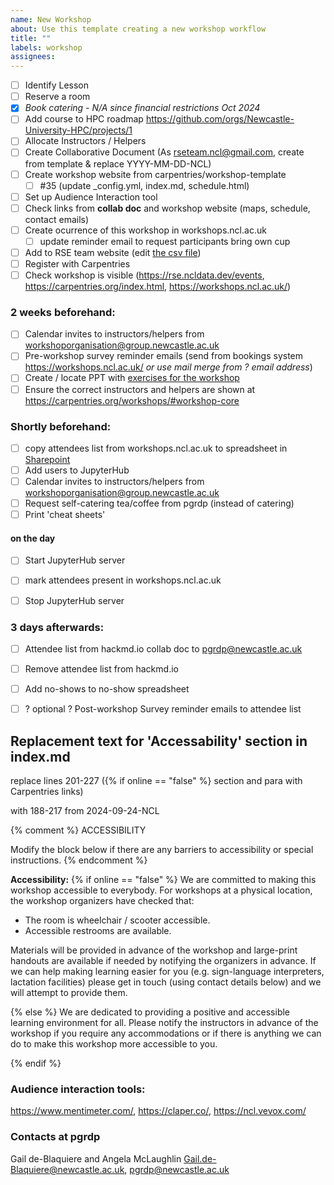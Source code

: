 ```yaml
---
name: New Workshop
about: Use this template creating a new workshop workflow
title: ""
labels: workshop
assignees: 
---
```


- [ ] Identify Lesson
- [ ] Reserve a room
- [x] _Book catering - N/A since financial restrictions Oct 2024_
- [ ] Add course to HPC roadmap https://github.com/orgs/Newcastle-University-HPC/projects/1
- [ ] Allocate Instructors / Helpers
- [ ] Create Collaborative Document (As rseteam.ncl@gmail.com, create from template & replace YYYY-MM-DD-NCL)
- [ ] Create workshop website from carpentries/workshop-template
    - [ ] #35 (update _config.yml, index.md, schedule.html)
- [ ] Set up Audience Interaction tool 
- [ ] Check links from **collab doc** and workshop website (maps, schedule, contact emails)
- [ ] Create ocurrence of this workshop in workshops.ncl.ac.uk
  - [ ] update reminder email to request participants bring own cup
- [ ] Add to RSE team website (edit [the csv file](https://github.com/NewcastleRSE/rse-team-website/blob/main/_data/events.csv))
- [ ] Register with Carpentries
- [ ] Check workshop is visible (https://rse.ncldata.dev/events, https://carpentries.org/index.html, https://workshops.ncl.ac.uk/)

### 2 weeks beforehand:
- [ ] Calendar invites to instructors/helpers from workshoporganisation@group.newcastle.ac.uk
- [ ] Pre-workshop survey reminder emails (send from bookings system https://workshops.ncl.ac.uk/ _or use mail merge from ? email address_)
- [ ] Create / locate PPT with [exercises for the workshop](https://newcastle.sharepoint.com/sites/workshoporganisation/Shared%20Documents/Forms/AllItems.aspx?id=%2Fsites%2Fworkshoporganisation%2FShared%20Documents%2FWorkshop%20Admin%2FExercisesLessons)
- [ ] Ensure the correct instructors and helpers are shown at https://carpentries.org/workshops/#workshop-core
### Shortly beforehand:
- [ ] copy attendees list from workshops.ncl.ac.uk to spreadsheet in [Sharepoint]( https://newcastle.sharepoint.com/:f:/r/sites/workshoporganisation/Shared%20Documents/Workshop%20Admin/Room%20Bookings%20and%20Attendance?csf=1&web=1&e=bOyGg2)
- [ ] Add users to JupyterHub
- [ ] Calendar invites to instructors/helpers from workshoporganisation@group.newcastle.ac.uk
- [ ] Request self-catering tea/coffee from pgrdp (instead of catering)
- [ ] Print 'cheat sheets'
#### on the day
- [ ] Start JupyterHub server
- [ ] mark attendees present in workshops.ncl.ac.uk
- [ ] Stop JupyterHub server


### 3 days afterwards:
- [ ] Attendee list from hackmd.io collab doc to pgrdp@newcastle.ac.uk
- [ ] Remove attendee list from hackmd.io
- [ ] Add no-shows to no-show spreadsheet
- [ ] ? optional ? Post-workshop Survey reminder emails to attendee list
  
  
  
  



## Replacement text for 'Accessability' section in index.md
replace lines 201-227 ({% if online == "false" %} section and para with Carpentries links)

with 188-217 from 2024-09-24-NCL

{% comment %}
ACCESSIBILITY

Modify the block below if there are any barriers to accessibility or
special instructions.
{% endcomment %}
<p id="accessibility">
  <strong>Accessibility:</strong>
{% if online == "false" %}
  We are committed to making this workshop
  accessible to everybody.  For workshops at a physical location, the workshop organizers have checked that:
</p>
<ul>
  <li>The room is wheelchair / scooter accessible.</li>
  <li>Accessible restrooms are available.</li>
</ul>
<p>
  Materials will be provided in advance of the workshop and
  large-print handouts are available if needed by notifying the
  organizers in advance.  If we can help making learning easier for
  you (e.g. sign-language interpreters, lactation facilities) please
  get in touch (using contact details below) and we will
  attempt to provide them.
</p>
{% else %}
  We are dedicated to providing a positive and accessible learning environment for all. Please
  notify the instructors in advance of the workshop if you require any accommodations or if there is
  anything we can do to make this workshop more accessible to you.
</p>
{% endif %}


### Audience interaction tools:  
https://www.mentimeter.com/, https://claper.co/, https://ncl.vevox.com/

### Contacts at pgrdp
 Gail de-Blaquiere and Angela McLaughlin <Gail.de-Blaquiere@newcastle.ac.uk>, <pgrdp@newcastle.ac.uk>
